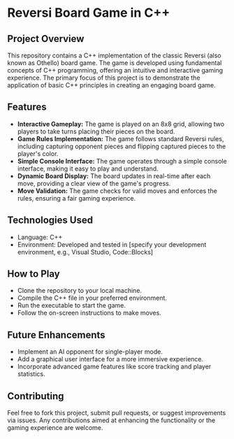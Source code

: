 # Reversi Board Game in C++

## Project Overview
This repository contains a C++ implementation of the classic Reversi (also known as Othello) board game. The game is developed using fundamental concepts of C++ programming, offering an intuitive and interactive gaming experience. The primary focus of this project is to demonstrate the application of basic C++ principles in creating an engaging board game.

## Features
- **Interactive Gameplay:** The game is played on an 8x8 grid, allowing two players to take turns placing their pieces on the board.
- **Game Rules Implementation:** The game follows standard Reversi rules, including capturing opponent pieces and flipping captured pieces to the player's color.
- **Simple Console Interface:** The game operates through a simple console interface, making it easy to play and understand.
- **Dynamic Board Display:** The board updates in real-time after each move, providing a clear view of the game's progress.
- **Move Validation:** The game checks for valid moves and enforces the rules, ensuring a fair gaming experience.

## Technologies Used
- Language: C++
- Environment: Developed and tested in [specify your development environment, e.g., Visual Studio, Code::Blocks]

## How to Play
- Clone the repository to your local machine.
- Compile the C++ file in your preferred environment.
- Run the executable to start the game.
- Follow the on-screen instructions to make moves.

## Future Enhancements
- Implement an AI opponent for single-player mode.
- Add a graphical user interface for a more immersive experience.
- Incorporate advanced game features like score tracking and player statistics.

## Contributing
Feel free to fork this project, submit pull requests, or suggest improvements via issues. Any contributions aimed at enhancing the functionality or the gaming experience are welcome.

